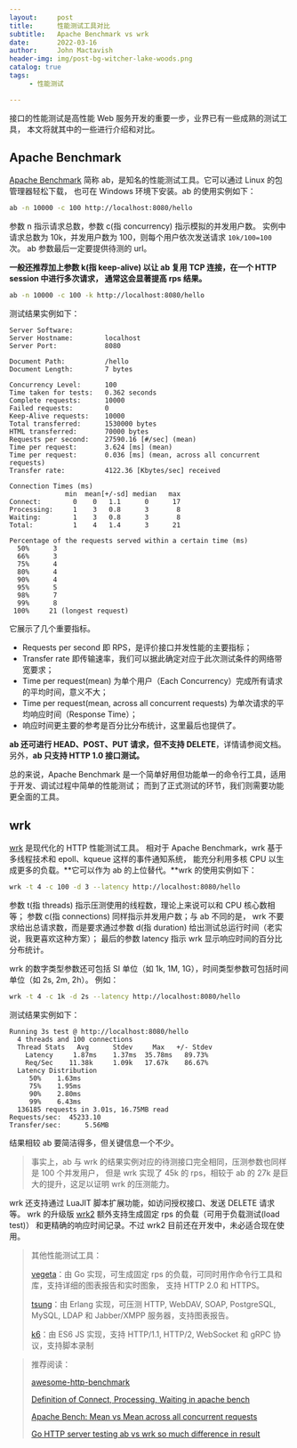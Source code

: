 ```yaml
---
layout:     post
title:      性能测试工具对比
subtitle:   Apache Benchmark vs wrk
date:       2022-03-16
author:     John Mactavish
header-img: img/post-bg-witcher-lake-woods.png
catalog: true
tags:
     - 性能测试

---
```


接口的性能测试是高性能 Web 服务开发的重要一步，业界已有一些成熟的测试工具，
本文将就其中的一些进行介绍和对比。

## Apache Benchmark

[Apache Benchmark](https://httpd.apache.org/docs/2.4/programs/ab.html) 简称 ab，是知名的性能测试工具。它可以通过 Linux 的包管理器轻松下载，
也可在 Windows 环境下安装。ab 的使用实例如下：

```bash
ab -n 10000 -c 100 http://localhost:8080/hello
```

参数 n 指示请求总数，参数 c(指 concurrency) 指示模拟的并发用户数。
实例中请求总数为 10k，并发用户数为 100，则每个用户依次发送请求 `10k/100=100` 次。
ab 参数最后一定要提供待测的 url。

**一般还推荐加上参数 k(指 keep-alive) 以让 ab 复用 TCP 连接，在一个 HTTP session 中进行多次请求，
通常这会显著提高 rps 结果。**

```bash
ab -n 10000 -c 100 -k http://localhost:8080/hello
```

测试结果实例如下：

```
Server Software:
Server Hostname:        localhost
Server Port:            8080

Document Path:          /hello
Document Length:        7 bytes

Concurrency Level:      100
Time taken for tests:   0.362 seconds
Complete requests:      10000
Failed requests:        0
Keep-Alive requests:    10000
Total transferred:      1530000 bytes
HTML transferred:       70000 bytes
Requests per second:    27590.16 [#/sec] (mean)
Time per request:       3.624 [ms] (mean)
Time per request:       0.036 [ms] (mean, across all concurrent requests)
Transfer rate:          4122.36 [Kbytes/sec] received

Connection Times (ms)
              min  mean[+/-sd] median   max
Connect:        0    0   1.1      0      17
Processing:     1    3   0.8      3       8
Waiting:        1    3   0.8      3       8
Total:          1    4   1.4      3      21

Percentage of the requests served within a certain time (ms)
  50%      3
  66%      3
  75%      4
  80%      4
  90%      4
  95%      5
  98%      7
  99%      8
 100%     21 (longest request)
```

它展示了几个重要指标。

- Requests per second 即 RPS，是评价接口并发性能的主要指标；
- Transfer rate 即传输速率，我们可以据此确定对应于此次测试条件的网络带宽要求；
- Time per request(mean) 为单个用户（Each Concurrency）完成所有请求的平均时间，意义不大；
- Time per request(mean, across all concurrent requests) 为单次请求的平均响应时间（Response Time）；
- 响应时间更主要的参考是百分比分布统计，这里最后也提供了。

**ab 还可进行 HEAD、POST、PUT 请求，但不支持 DELETE**，详情请参阅文档。
另外，**ab 只支持 HTTP 1.0 接口测试。**

总的来说，Apache Benchmark 是一个简单好用但功能单一的命令行工具，适用于开发、调试过程中简单的性能测试；
而到了正式测试的环节，我们则需要功能更全面的工具。

## wrk

[wrk](https://github.com/wg/wrk) 是现代化的 HTTP 性能测试工具。
相对于 Apache Benchmark，wrk 基于多线程技术和 epoll、kqueue 这样的事件通知系统，
能充分利用多核 CPU 以生成更多的负载。**它可以作为 ab 的上位替代。**wrk 的使用实例如下：

```bash
wrk -t 4 -c 100 -d 3 --latency http://localhost:8080/hello
```

参数 t(指 threads) 指示压测使用的线程数，理论上来说可以和 CPU 核心数相等；
参数 c(指 connections) 同样指示并发用户数；与 ab 不同的是，
wrk 不要求给出总请求数，而是要求通过参数 d(指 duration) 给出测试总运行时间（老实说，我更喜欢这种方案）；
最后的参数 latency 指示 wrk 显示响应时间的百分比分布统计。

wrk 的数字类型参数还可包括 SI 单位（如 1k, 1M, 1G），时间类型参数可包括时间单位（如 2s, 2m, 2h）。
例如：

```bash
wrk -t 4 -c 1k -d 2s --latency http://localhost:8080/hello
```

测试结果实例如下：

```
Running 3s test @ http://localhost:8080/hello
  4 threads and 100 connections
  Thread Stats   Avg      Stdev     Max   +/- Stdev
    Latency     1.87ms    1.37ms  35.78ms   89.73%
    Req/Sec    11.38k     1.09k   17.67k    86.67%
  Latency Distribution
     50%    1.63ms
     75%    1.95ms
     90%    2.80ms
     99%    6.43ms
  136185 requests in 3.01s, 16.75MB read
Requests/sec:  45233.10
Transfer/sec:      5.56MB
```

结果相较 ab 要简洁得多，但关键信息一个不少。

> 事实上，ab 与 wrk 的结果实例对应的待测接口完全相同，压测参数也同样是 100 个并发用户，
> 但是 wrk 实现了 45k 的 rps，相较于 ab 的 27k 是巨大的提升，这足以证明 wrk 的压测能力。

wrk 还支持通过 LuaJIT 脚本扩展功能，如访问授权接口、发送 DELETE 请求等。
wrk 的升级版 [wrk2](https://github.com/giltene/wrk2) 额外支持生成固定 rps 的负载（可用于负载测试(load test)）
和更精确的响应时间记录。不过 wrk2 目前还在开发中，未必适合现在使用。

> 其他性能测试工具：
> 
> [vegeta](https://github.com/tsenart/vegeta)：由 Go 实现，可生成固定 rps 的负载，可同时用作命令行工具和库，支持详细的图表报告和实时图象，
> 支持 HTTP 2.0 和 HTTPS。
>
> [tsung](http://tsung.erlang-projects.org/user_manual/)：由 Erlang 实现，可压测 HTTP, WebDAV, SOAP, PostgreSQL, MySQL, LDAP 和 Jabber/XMPP 服务器，支持图表报告。
> 
> [k6](https://github.com/grafana/k6)：由 ES6 JS 实现，支持 HTTP/1.1, HTTP/2, WebSocket 和 gRPC 协议，支持脚本录制

> 推荐阅读：
> 
> [awesome-http-benchmark](https://github.com/denji/awesome-http-benchmark)
> 
> [Definition of Connect, Processing, Waiting in apache bench](https://stackoverflow.com/questions/2820306/definition-of-connect-processing-waiting-in-apache-bench)
> 
> [Apache Bench: Mean vs Mean across all concurrent requests](https://stackoverflow.com/questions/15730677/apache-bench-mean-vs-mean-across-all-concurrent-requests)
> 
> [Go HTTP server testing ab vs wrk so much difference in result](https://stackoverflow.com/questions/31174076/go-http-server-testing-ab-vs-wrk-so-much-difference-in-result)